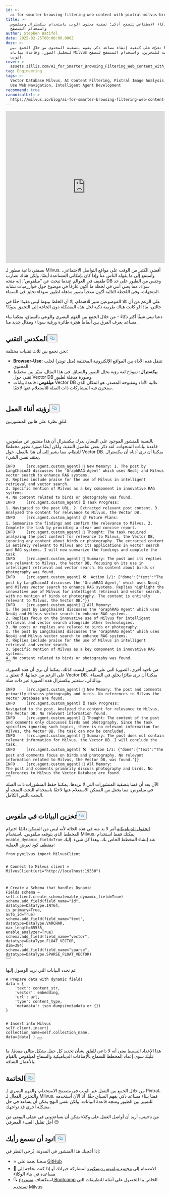 ```yaml
---
id: >-
  ai-for-smarter-browsing-filtering-web-content-with-pixtral-milvus-browser-use.md
title: >-
  الذكاء الاصطناعي لتصفح أذكى: تصفية محتوى الويب باستخدام بيكسترال وميلفوس
  واستخدام المتصفح
author: Stephen Batifol
date: 2025-02-25T00:00:00.000Z
desc: >-
  تعرّف على كيفية إنشاء مساعد ذكي يقوم بتصفية المحتوى من خلال الجمع بين Pixtral
  لتحليل الصور، وقاعدة بيانات Milvus المتجهة للتخزين، واستخدام المتصفح لتصفح
  الويب.
cover: >-
  assets.zilliz.com/AI_for_Smarter_Browsing_Filtering_Web_Content_with_Pixtral_Milvus_and_Browser_Use_56d0154bbd.png
tag: Engineering
tags: >-
  Vector Database Milvus, AI Content Filtering, Pixtral Image Analysis, Browser
  Use Web Navigation, Intelligent Agent Development
recommend: true
canonicalUrl: >-
  https://milvus.io/blog/ai-for-smarter-browsing-filtering-web-content-with-pixtral-milvus-browser-use.md
---
```

<iframe width="100%" height="480" src="https://www.youtube.com/embed/4Xf4_Wfjk_Y" title="How to Build a Smart Social Media Agent with Milvus, Pixtral &amp; Browser Use" frameborder="0" allow="accelerometer; autoplay; clipboard-write; encrypted-media; gyroscope; picture-in-picture; web-share" referrerpolicy="strict-origin-when-cross-origin" allowfullscreen></iframe>
<p>بصفتي داعية مطور لـ Milvus، أقضي الكثير من الوقت على مواقع التواصل الاجتماعي، وأستمع إلى ما يقوله الناس عنا وإذا كان بإمكاني المساعدة أيضًا. ولكن هناك تضارب طفيف في العوالم عندما تبحث عن &quot;ميلفوس&quot;. إنه متجه DB وجنس من الطيور على حد سواء، مما يعني أنني في لحظة ما أكون غارقاً في موضوع حول خوارزميات تشابه المتجهات، وفي اللحظة التالية أكون معجباً بصور مذهلة لطيور سوداء تحلق في السماء.</p>
<p>على الرغم من أن كلا الموضوعين مثير للاهتمام، إلا أن الخلط بينهما ليس مفيدًا حقًا في حالتي، ماذا لو كانت هناك طريقة ذكية لحل هذه المشكلة دون الحاجة إلى التحقق يدويًا؟</p>
<p>دعنا نبني شيئًا أكثر ذكاءً - من خلال الجمع بين الفهم البصري والوعي بالسياق، يمكننا بناء مساعد يعرف الفرق بين أنماط هجرة طائرة ورقية سوداء ومقال جديد منا.</p>
<h2 id="The-tech-stack" class="common-anchor-header">المكدس التقني<button data-href="#The-tech-stack" class="anchor-icon" translate="no">
      <svg translate="no"
        aria-hidden="true"
        focusable="false"
        height="20"
        version="1.1"
        viewBox="0 0 16 16"
        width="16"
      >
        <path
          fill="#0092E4"
          fill-rule="evenodd"
          d="M4 9h1v1H4c-1.5 0-3-1.69-3-3.5S2.55 3 4 3h4c1.45 0 3 1.69 3 3.5 0 1.41-.91 2.72-2 3.25V8.59c.58-.45 1-1.27 1-2.09C10 5.22 8.98 4 8 4H4c-.98 0-2 1.22-2 2.5S3 9 4 9zm9-3h-1v1h1c1 0 2 1.22 2 2.5S13.98 12 13 12H9c-.98 0-2-1.22-2-2.5 0-.83.42-1.64 1-2.09V6.25c-1.09.53-2 1.84-2 3.25C6 11.31 7.55 13 9 13h4c1.45 0 3-1.69 3-3.5S14.5 6 13 6z"
        ></path>
      </svg>
    </button></h2><p>نحن نجمع بين ثلاث تقنيات مختلفة:</p>
<ul>
<li><strong>Browser-Use:</strong> تتنقل هذه الأداة بين المواقع الإلكترونية المختلفة (مثل تويتر) لجلب المحتوى.</li>
<li><strong>بيكسترال</strong>: نموذج لغة رؤية يحلل الصور والسياق. في هذا المثال، يميّز بين مخطط تقني حول Vector DB وصورة مذهلة لطيور.</li>
<li><strong>ميلفوس:</strong> قاعدة بيانات Vector DB عالية الأداء ومفتوحة المصدر. هو المكان الذي سنخزن فيه المشاركات ذات الصلة للاستعلام عنها لاحقًا.</li>
</ul>
<p>
  <span class="img-wrapper">
    <img translate="no" src="https://assets.zilliz.com/the_tech_stack_ad695ccf9e.png" alt="" class="doc-image" id="" />
    <span></span>
  </span>
</p>
<h2 id="Seeing-it-in-action" class="common-anchor-header">رؤيته أثناء العمل<button data-href="#Seeing-it-in-action" class="anchor-icon" translate="no">
      <svg translate="no"
        aria-hidden="true"
        focusable="false"
        height="20"
        version="1.1"
        viewBox="0 0 16 16"
        width="16"
      >
        <path
          fill="#0092E4"
          fill-rule="evenodd"
          d="M4 9h1v1H4c-1.5 0-3-1.69-3-3.5S2.55 3 4 3h4c1.45 0 3 1.69 3 3.5 0 1.41-.91 2.72-2 3.25V8.59c.58-.45 1-1.27 1-2.09C10 5.22 8.98 4 8 4H4c-.98 0-2 1.22-2 2.5S3 9 4 9zm9-3h-1v1h1c1 0 2 1.22 2 2.5S13.98 12 13 12H9c-.98 0-2-1.22-2-2.5 0-.83.42-1.64 1-2.09V6.25c-1.09.53-2 1.84-2 3.25C6 11.31 7.55 13 9 13h4c1.45 0 3-1.69 3-3.5S14.5 6 13 6z"
        ></path>
      </svg>
    </button></h2><p>لنلقِ نظرة على هاتين المنشورتين:</p>
<p>
  <span class="img-wrapper">
    <img translate="no" src="https://assets.zilliz.com/Langchian_tweet_1_with_Milvus_f2bd988503.png" alt="" class="doc-image" id="" />
    <span></span>
  </span>

  <span class="img-wrapper">
    <img translate="no" src="https://assets.zilliz.com/Tweet_2_with_Bird_4b534efced.png" alt="" class="doc-image" id="" />
    <span></span>
  </span>
</p>
<p>بالنسبة للمنشور الموجود على اليسار، يدرك بيكسترال أن هذا منشور عن ميلفوس، قاعدة بيانات المتجهات. لقد ذكر بعض تفاصيل التنفيذ، ولكن أيضًا صورة تظهر مخططًا للنظام، مما يشير إلى أن هذا بالفعل، حول Vector DB. يمكننا أن نرى أدناه أن بيكسترال يعتقد نفس الشيء.</p>
<pre><code translate="no" class="language-Shell">INFO     [src.agent.custom_agent] 🧠 New Memory: <span class="hljs-number">1.</span> The post by LangChainAI discusses the <span class="hljs-string">&#x27;GraphRAG Agent&#x27;</span> which uses Neo4j <span class="hljs-keyword">and</span> Milvus vector search to enhance RAG systems.
<span class="hljs-number">2.</span> Replies include praise <span class="hljs-keyword">for</span> the use of Milvus <span class="hljs-keyword">in</span> intelligent retrieval <span class="hljs-keyword">and</span> vector search.
<span class="hljs-number">3.</span> Specific mention of Milvus <span class="hljs-keyword">as</span> a key component <span class="hljs-keyword">in</span> innovative RAG systems.
<span class="hljs-number">4.</span> No content related to birds <span class="hljs-keyword">or</span> photography was found.
INFO     [src.agent.custom_agent] ⏳ Task Progress:
<span class="hljs-number">1.</span> Navigated to the post URL. <span class="hljs-number">2.</span> Extracted relevant post content. <span class="hljs-number">3.</span> Analyzed the content <span class="hljs-keyword">for</span> relevance to Milvus, the Vector DB.
INFO     [src.agent.custom_agent] 📋 Future Plans:
<span class="hljs-number">1.</span> Summarize the findings <span class="hljs-keyword">and</span> confirm the relevance to Milvus. <span class="hljs-number">2.</span> Complete the task by providing a clear <span class="hljs-keyword">and</span> concise report.
INFO     [src.agent.custom_agent] 🤔 Thought: The task required analyzing the post content <span class="hljs-keyword">for</span> relevance to Milvus, the Vector DB, ignoring <span class="hljs-built_in">any</span> content about birds <span class="hljs-keyword">or</span> photography. The extracted content <span class="hljs-keyword">is</span> entirely relevant to Milvus <span class="hljs-keyword">and</span> its applications <span class="hljs-keyword">in</span> vector search <span class="hljs-keyword">and</span> RAG systems. I will now summarize the findings <span class="hljs-keyword">and</span> complete the task.
INFO     [src.agent.custom_agent] 🎯 Summary: The post <span class="hljs-keyword">and</span> its replies are relevant to Milvus, the Vector DB, focusing on its use <span class="hljs-keyword">in</span> intelligent retrieval <span class="hljs-keyword">and</span> vector search. No content about birds <span class="hljs-keyword">or</span> photography was found.
INFO     [src.agent.custom_agent] 🛠️  Action <span class="hljs-number">1</span>/<span class="hljs-number">1</span>: {<span class="hljs-string">&quot;done&quot;</span>:{<span class="hljs-string">&quot;text&quot;</span>:<span class="hljs-string">&quot;The post by LangChainAI discusses the &#x27;GraphRAG Agent,&#x27; which uses Neo4j and Milvus vector search to enhance RAG systems. Replies highlight the innovative use of Milvus for intelligent retrieval and vector search, with no mention of birds or photography. The content is entirely relevant to Milvus, the Vector DB.&quot;</span>}}
INFO     [src.agent.custom_agent] 🧠 All Memory:
<span class="hljs-number">1.</span> The post by LangChainAI discusses the <span class="hljs-string">&#x27;GraphRAG Agent&#x27;</span> which uses Neo4j <span class="hljs-keyword">and</span> Milvus vector search to enhance RAG systems.
<span class="hljs-number">2.</span> Replies focus on the innovative use of Milvus <span class="hljs-keyword">for</span> intelligent retrieval <span class="hljs-keyword">and</span> vector search alongside other technologies.
<span class="hljs-number">3.</span> No posts <span class="hljs-keyword">or</span> replies are related to birds <span class="hljs-keyword">or</span> photography.
<span class="hljs-number">1.</span> The post by LangChainAI discusses the <span class="hljs-string">&#x27;GraphRAG Agent&#x27;</span> which uses Neo4j <span class="hljs-keyword">and</span> Milvus vector search to enhance RAG systems.
<span class="hljs-number">2.</span> Replies include praise <span class="hljs-keyword">for</span> the use of Milvus <span class="hljs-keyword">in</span> intelligent retrieval <span class="hljs-keyword">and</span> vector search.
<span class="hljs-number">3.</span> Specific mention of Milvus <span class="hljs-keyword">as</span> a key component <span class="hljs-keyword">in</span> innovative RAG systems.
<span class="hljs-number">4.</span> No content related to birds <span class="hljs-keyword">or</span> photography was found.
<button class="copy-code-btn"></button></code></pre>
<p>من ناحية أخرى، الصورة التي على اليمين ليست كذلك، يمكننا أن نرى أن هذه الصورة، على الرغم من جمالها، لا تتعلق بـ Vector DB. يمكننا أن نرى طائرًا يحلق في السماء، وبالتالي، ستعتبر بيكسترال هذه الصورة غير ذات صلة.</p>
<pre><code translate="no" class="language-Shell">INFO     [src.agent.custom_agent] 🧠 New Memory: The post <span class="hljs-keyword">and</span> comments primarily discuss photography <span class="hljs-keyword">and</span> birds. No references to Milvus the Vector Database are found.
INFO     [src.agent.custom_agent] ⏳ Task Progress:
Navigated to the post. Analyzed the content <span class="hljs-keyword">for</span> relevance to Milvus, the Vector DB. No relevant information found.
INFO     [src.agent.custom_agent] 🤔 Thought: The content of the post <span class="hljs-keyword">and</span> comments only discusses birds <span class="hljs-keyword">and</span> photography. Since the task specifies ignoring such topics, there <span class="hljs-keyword">is</span> no relevant information <span class="hljs-keyword">for</span> Milvus, the Vector DB. The task can now be concluded.
INFO     [src.agent.custom_agent] 🎯 Summary: The post does <span class="hljs-keyword">not</span> contain relevant information <span class="hljs-keyword">for</span> Milvus, the Vector DB. I will conclude the task.
INFO     [src.agent.custom_agent] 🛠️  Action <span class="hljs-number">1</span>/<span class="hljs-number">1</span>: {<span class="hljs-string">&quot;done&quot;</span>:{<span class="hljs-string">&quot;text&quot;</span>:<span class="hljs-string">&quot;The post and comments focus on birds and photography. No relevant information related to Milvus, the Vector DB, was found.&quot;</span>}}
INFO     [src.agent.custom_agent] 🧠 All Memory:
The post <span class="hljs-keyword">and</span> comments primarily discuss photography <span class="hljs-keyword">and</span> birds. No references to Milvus the Vector Database are found.
<button class="copy-code-btn"></button></code></pre>
<p>الآن بعد أن قمنا بتصفية المنشورات التي لا نريدها، يمكننا حفظ المنشورات ذات الصلة في ميلفوس. مما يجعل من الممكن الاستعلام عنها لاحقًا باستخدام البحث المتجه أو البحث بالنص الكامل.</p>
<p>
  <span class="img-wrapper">
    <img translate="no" src="https://assets.zilliz.com/Browser_use_milvus_pixtral_39bf320a9f.gif" alt="" class="doc-image" id="" />
    <span></span>
  </span>
</p>
<h2 id="Storing-Data-in-Milvus" class="common-anchor-header">تخزين البيانات في ملفوس<button data-href="#Storing-Data-in-Milvus" class="anchor-icon" translate="no">
      <svg translate="no"
        aria-hidden="true"
        focusable="false"
        height="20"
        version="1.1"
        viewBox="0 0 16 16"
        width="16"
      >
        <path
          fill="#0092E4"
          fill-rule="evenodd"
          d="M4 9h1v1H4c-1.5 0-3-1.69-3-3.5S2.55 3 4 3h4c1.45 0 3 1.69 3 3.5 0 1.41-.91 2.72-2 3.25V8.59c.58-.45 1-1.27 1-2.09C10 5.22 8.98 4 8 4H4c-.98 0-2 1.22-2 2.5S3 9 4 9zm9-3h-1v1h1c1 0 2 1.22 2 2.5S13.98 12 13 12H9c-.98 0-2-1.22-2-2.5 0-.83.42-1.64 1-2.09V6.25c-1.09.53-2 1.84-2 3.25C6 11.31 7.55 13 9 13h4c1.45 0 3-1.69 3-3.5S14.5 6 13 6z"
        ></path>
      </svg>
    </button></h2><p><a href="https://milvus.io/docs/enable-dynamic-field.md#Dynamic-Field">الحقول الديناميكية</a> أمر لا بد منه في هذه الحالة لأنه ليس من الممكن دائمًا احترام المخطط الذي يتوقعه ميلفوس. باستخدام Milvus، يمكنك فقط استخدام <code translate="no">enable_dynamic_field=True</code> عند إنشاء المخطط الخاص بك، وهذا كل شيء. إليك مقتطف كود لعرض العملية:</p>
<pre><code translate="no" class="language-Python"><span class="hljs-keyword">from</span> pymilvus <span class="hljs-keyword">import</span> MilvusClient

<span class="hljs-comment"># Connect to Milvus</span>
client = MilvusClient(uri=<span class="hljs-string">&quot;http://localhost:19530&quot;</span>)

<span class="hljs-comment"># Create a Schema that handles Dynamic Fields</span>
schema = <span class="hljs-variable language_">self</span>.client.create_schema(enable_dynamic_field=<span class="hljs-literal">True</span>)
schema.add_field(field_name=<span class="hljs-string">&quot;id&quot;</span>, datatype=DataType.INT64, is_primary=<span class="hljs-literal">True</span>, auto_id=<span class="hljs-literal">True</span>)
schema.add_field(field_name=<span class="hljs-string">&quot;text&quot;</span>, datatype=DataType.VARCHAR, max_length=<span class="hljs-number">65535</span>, enable_analyzer=<span class="hljs-literal">True</span>)
schema.add_field(field_name=<span class="hljs-string">&quot;vector&quot;</span>, datatype=DataType.FLOAT_VECTOR, dim=<span class="hljs-number">384</span>)
schema.add_field(field_name=<span class="hljs-string">&quot;sparse&quot;</span>, datatype=DataType.SPARSE_FLOAT_VECTOR)
<button class="copy-code-btn"></button></code></pre>
<p>ثم نحدد البيانات التي نريد الوصول إليها:</p>
<pre><code translate="no" class="language-Python"><span class="hljs-comment"># Prepare data with dynamic fields</span>
data = {
    <span class="hljs-string">&#x27;text&#x27;</span>: content_str,
    <span class="hljs-string">&#x27;vector&#x27;</span>: embedding,
    <span class="hljs-string">&#x27;url&#x27;</span>: url,
    <span class="hljs-string">&#x27;type&#x27;</span>: content_type,
    <span class="hljs-string">&#x27;metadata&#x27;</span>: json.dumps(metadata <span class="hljs-keyword">or</span> {})
}

<span class="hljs-comment"># Insert into Milvus</span>
<span class="hljs-variable language_">self</span>.client.insert(
    collection_name=<span class="hljs-variable language_">self</span>.collection_name,
    data=[data]
)
<button class="copy-code-btn"></button></code></pre>
<p>هذا الإعداد البسيط يعني أنه لا داعي للقلق بشأن تحديد كل حقل بشكل مثالي مقدمًا. ما عليك سوى إعداد المخطط للسماح بالإضافات الديناميكية والسماح لميلفوس بالقيام بالأعمال الشاقة.</p>
<h2 id="Conclusion" class="common-anchor-header">الخاتمة<button data-href="#Conclusion" class="anchor-icon" translate="no">
      <svg translate="no"
        aria-hidden="true"
        focusable="false"
        height="20"
        version="1.1"
        viewBox="0 0 16 16"
        width="16"
      >
        <path
          fill="#0092E4"
          fill-rule="evenodd"
          d="M4 9h1v1H4c-1.5 0-3-1.69-3-3.5S2.55 3 4 3h4c1.45 0 3 1.69 3 3.5 0 1.41-.91 2.72-2 3.25V8.59c.58-.45 1-1.27 1-2.09C10 5.22 8.98 4 8 4H4c-.98 0-2 1.22-2 2.5S3 9 4 9zm9-3h-1v1h1c1 0 2 1.22 2 2.5S13.98 12 13 12H9c-.98 0-2-1.22-2-2.5 0-.83.42-1.64 1-2.09V6.25c-1.09.53-2 1.84-2 3.25C6 11.31 7.55 13 9 13h4c1.45 0 3-1.69 3-3.5S14.5 6 13 6z"
        ></path>
      </svg>
    </button></h2><p>من خلال الجمع بين التنقل عبر الويب في متصفح الاستخدام، والفهم البصري لـ Pixtral، والتخزين الفعال لـ Milvus، قمنا ببناء مساعد ذكي يفهم السياق حقًا. أنا الآن أستخدمه للتمييز بين الطيور ومتجه قاعدة البيانات، ولكن نفس النهج يمكن أن يساعد في حل مشكلة أخرى قد تواجهك.</p>
<p>من ناحيتي، أريد أن أواصل العمل على وكلاء يمكن أن يساعدوني في عملي اليومي من أجل تقليل العبء المعرفي 😌</p>
<h2 id="Wed-Love-to-Hear-What-You-Think" class="common-anchor-header">نود أن نسمع رأيك!<button data-href="#Wed-Love-to-Hear-What-You-Think" class="anchor-icon" translate="no">
      <svg translate="no"
        aria-hidden="true"
        focusable="false"
        height="20"
        version="1.1"
        viewBox="0 0 16 16"
        width="16"
      >
        <path
          fill="#0092E4"
          fill-rule="evenodd"
          d="M4 9h1v1H4c-1.5 0-3-1.69-3-3.5S2.55 3 4 3h4c1.45 0 3 1.69 3 3.5 0 1.41-.91 2.72-2 3.25V8.59c.58-.45 1-1.27 1-2.09C10 5.22 8.98 4 8 4H4c-.98 0-2 1.22-2 2.5S3 9 4 9zm9-3h-1v1h1c1 0 2 1.22 2 2.5S13.98 12 13 12H9c-.98 0-2-1.22-2-2.5 0-.83.42-1.64 1-2.09V6.25c-1.09.53-2 1.84-2 3.25C6 11.31 7.55 13 9 13h4c1.45 0 3-1.69 3-3.5S14.5 6 13 6z"
        ></path>
      </svg>
    </button></h2><p>إذا أعجبك هذا المنشور في المدونة، يُرجى النظر في:</p>
<ul>
<li>⭐ منحنا نجمة على <a href="https://github.com/milvus-io/milvus">GitHub</a></li>
<li>💬 الانضمام إلى <a href="https://discord.gg/FG6hMJStWu">مجتمع ميلفوس ديسكورد</a> لمشاركة خبراتك أو إذا كنت بحاجة إلى مساعدة في بناء الوكلاء</li>
<li>🔍 استكشاف <a href="https://github.com/milvus-io/bootcamp">مستودع Bootcamp</a> الخاص بنا للحصول على أمثلة للتطبيقات التي تستخدم Milvus</li>
</ul>
